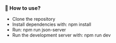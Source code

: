 ### 🚀 How to use?
- Clone the repository
- Install dependencies with: npm install
- Run: npm run json-server
- Run the development server with: npm run dev
